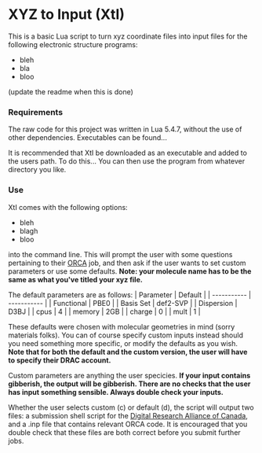 # XYZ to Input (XtI)
This is a basic Lua script to turn xyz coordinate files into input files for the following electronic structure programs:
- bleh
- bla
- bloo

(update the readme when this is done)

### Requirements
The raw code for this project was written in Lua 5.4.7, without the use of other dependencies. Executables can be found... 

It is recommended that XtI be downloaded as an executable and added to the users path. To do this... You can then use the program from whatever directory you like.

### Use
XtI comes with the following options:
- bleh
- blagh
- bloo

into the command line. This will prompt the user with some questions pertaining to their [ORCA](https://pubs.aip.org/aip/jcp/article/152/22/224108/1061982/The-ORCA-quantum-chemistry-program-package) job, and then ask if the user wants to set custom parameters or use some defaults. **Note: your molecule name has to be the same as what you've titled your xyz file.**

The default parameters are as follows:
| Parameter   | Default     |
| ----------- | ----------- |
| Functional  | PBE0        |
| Basis Set   | def2-SVP    |
| Dispersion  | D3BJ        |
| cpus        | 4           |
| memory      | 2GB         |
| charge      | 0           |
| mult        | 1           |

These defaults were chosen with molecular geometries in mind (sorry materials folks). You can of course specify custom inputs instead should you need something more specific, or modify the defaults as you wish. **Note that for both the default and the custom version, the user will have to specify their DRAC account.**

Custom parameters are anything the user specicies. **If your input contains gibberish, the output will be gibberish. There are no checks that the user has input something sensible. Always double check your inputs.**

Whether the user selects custom (c) or default (d), the script will output two files: a submission shell script for the [Digital Research Alliance of Canada](https://docs.alliancecan.ca/wiki/Technical_documentation), and a .inp file that contains relevant ORCA code. It is encouraged that you double check that these files are both correct before you submit further jobs.
